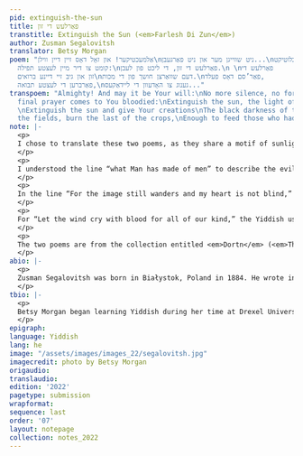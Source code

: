 ```yaml
---
pid: extinguish-the-sun
title: פאַרלעש די זון
transtitle: Extinguish the Sun (<em>Farlesh Di Zun</em>)
author: Zusman Segalovitsh
translator: Betsy Morgan
poem: "אַלמעכטיקער! און זאָל דאָס זיין דיין ווילן\nניט שווייגן מער און ניט פאַרגעבן...\nפאַרבלוטיקט
  קומט צו דיר מיין לעצטע תפילה:\nפאַרלעש די זון, די ליכט פון לעבן.\n \nפאַרלעש די
  זון און גיב זיי דיינע ברואים\nדעם שוואַרצן חושך פון די מכות.\nפאַר’סם דאָס פעלד,
  פאַרברען די לעצטע תבואה,\nגענוג צו האָדעוון די ליידאַקעס..."
transpoem: "Almighty! And may it be Your will:\nNo more silence, no forgiving... \nMy
  final prayer comes to You bloodied:\nExtinguish the sun, the light of living.\n
  \nExtinguish the sun and give Your creations\nThe black darkness of the Plagues.\nPoison
  the fields, burn the last of the crops,\nEnough to feed those who had cruel ways..."
note: |-
  <p>
  I chose to translate these two poems, as they share a motif of sunlight portrayed negatively. I usually associate sunlight with hope and joy, so seeing it used here to highlight the cruelty of man, or as this entity that should be blunted, as a curse to the world, was very striking.
  </p>
  <p>
  I understood the line “what Man has made of men” to describe the evil humanity is capable of perpetrating. To emphasize this interpretation, as well as to highlight the slightly unusual choice of man in both singular and plural (<em>mentsh</em> and <em>mentshn</em> in Yiddish), I chose to capitalize Man.
  </p>
  <p>
  In the line “For the image still wanders and my heart is not blind,” the Yiddish has the word <em>homloz</em>. The literal English translation of “homeless” evokes different emotions in English than the original Yiddish, so I used the word “wanders” instead, which seemed to better express my understanding that while one can physically cover the source of the horror, the dead bodies, the horror still stays within. The image of this horror is homeless, meaning it wanders inside such that the heart cannot avert its “eyes.”
  </p>
  <p>
  For “Let the wind cry with blood for all of our kind,” the Yiddish uses the phrase <em>far undz ale</em> literally, “for us all.” Who is the “us”? Is it Jewish people? Is it humankind? I chose to use “for all of our kind,” believing this portion of the poem to be specially about Jews, since the phrase “barren roads of Poland” seems to reference the nearly three million Polish Jews killed. Such a severe decrease in the population would make roads, especially in previously predominantly Jewish areas, seem starkly barren.
  </p>
  <p>
  The two poems are from the collection entitled <em>Dortn</em> (<em>There</em>, 1946), referring to pre-Holocaust Poland. I first read selections from <em>Dortn</em> on Tisha B’Av, the fast day in the Jewish calendar that commemorates the destruction of the ancient Jewish temples. In the last decades, it has become common for Jewish people to recount the tragedy of the Holocaust as a way to approach this 2,000-year-old tragedy. While reading these poems of horror, loss, and grief, I also found beauty. In flipping through the book, I opened to a spot where yellow flowers, stems still attached, had been pressed between the pages. I can never know who placed these flowers or when. Though the flower presser is most certainly gone, their flowers, the book itself, and the language are not.
  </p>
abio: |-
  <p>
  Zusman Segalovitsh was born in Białystok, Poland in 1884. He wrote in both Russian and Yiddish and penned both poetry and prose. His books were well read in Poland. Segalovitsh had multiple close encounters with death during his life: a 1906 pogrom in Białystok, serving in the Russian army for a year, and fleeing the Holocaust between 1939 and 1941 before finally arriving in Tel Aviv. In his escape, he went through Lithuania, Russia, Bulgaria, Turkey, and Syria. During and after the war, he dedicated himself to memorializing Polish Jewry in his writings. <em>Dortn</em> was published in 1946, three years before his passing.
  </p>
tbio: |-
  <p>
  Betsy Morgan began learning Yiddish during her time at Drexel University (’18) studying Materials Science and Engineering. Ever since that first immersive Yiddish learning program at Yiddish Farm in New York in 2015, Betsy has been listening to, reading, and trying to speak more Yiddish. Originally from the Philadelphia area, Betsy now lives with her husband in Haifa, Israel.
  </p>
epigraph: 
language: Yiddish
lang: he
image: "/assets/images/images_22/segalovitsh.jpg"
imagecredit: photo by Betsy Morgan
origaudio: 
translaudio: 
edition: '2022'
pagetype: submission
wrapformat: 
sequence: last
order: '07'
layout: notepage
collection: notes_2022
---
```

